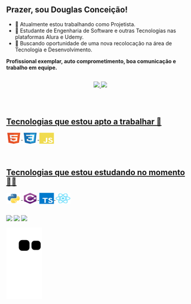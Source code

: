 ## Prazer, sou Douglas Conceição!
- 🔭 Atualmente estou trabalhando como Projetista.<br>
- 🌱 Estudante de Engenharia de Software e outras Tecnologias nas plataformas Alura e Udemy.<br>
- 🚀 Buscando oportunidade de uma nova recolocação na área de Tecnologia e Desenvolvimento.

<strong>Profissional exemplar, auto comprometimento, boa comunicação e trabalho em equipe.</strong>

##

<div align="center">
  <a href="https://github.com/DougConceicao">
  <img width="48%" src="https://github-readme-stats.vercel.app/api?username=DougConceicao&show_icons=true&theme=dracula&include_all_commits=true&count_private=true"/>
  <img width="48%" src="https://github-readme-stats.vercel.app/api/top-langs/?username=DougConceicao&layout=compact&langs_count=7&theme=dracula"/>
</div>

##

<div style="display: inline_block"><br>
  <p><h2>Tecnologias que estou apto a trabalhar 🚀</h2></p>
  <img align="center" alt="Rafa-HTML" height="30" width="40" src="https://raw.githubusercontent.com/devicons/devicon/master/icons/html5/html5-original.svg">
  <img align="center" alt="Rafa-CSS" height="30" width="40" src="https://raw.githubusercontent.com/devicons/devicon/master/icons/css3/css3-original.svg">
  <img align="center" alt="Rafa-Js" height="30" width="40" src="https://raw.githubusercontent.com/devicons/devicon/master/icons/javascript/javascript-plain.svg">
</div>

<div style="display: inline_block"><br><br>
  <p><h2>Tecnologias que estou estudando no momento 👨‍🎓</h2></p>
  <img align="center" alt="Rafa-Python" height="30" width="40" src="https://raw.githubusercontent.com/devicons/devicon/master/icons/python/python-original.svg">
  <img align="center" alt="Rafa-Csharp" height="30" width="40" src="https://raw.githubusercontent.com/devicons/devicon/master/icons/csharp/csharp-original.svg">
   <img align="center" alt="Rafa-Ts" height="30" width="40" src="https://raw.githubusercontent.com/devicons/devicon/master/icons/typescript/typescript-plain.svg">
  <img align="center" alt="Rafa-React" height="30" width="40" src="https://raw.githubusercontent.com/devicons/devicon/master/icons/react/react-original.svg">
</div>
  
  ##
 
<div> 
  <a href="https://www.linkedin.com/in/douglas-concei%C3%A7%C3%A3o-b2151a51/" target="_blank"><img src="https://img.shields.io/badge/-LinkedIn-%230077B5?style=for-the-badge&logo=linkedin&logoColor=white" target="_blank"></a>  
  <a href = "https://api.whatsapp.com/send?phone=5519991344254"><img src="https://img.shields.io/badge/WhatsApp-25D366?style=for-the-badge&logo=whatsapp&logoColor=white" target="_blank"></a>
  <a href = "https://criarmeulink.com.br/u/1665671564"><img src="https://img.shields.io/badge/Telegram-2CA5E0?style=for-the-badge&logo=telegram&logoColor=white" target="_blank"></a>
 
  ![Snake animation](https://github.com/DougConceicao/DougConceicao/blob/output/github-contribution-grid-snake.svg) 
</div>
